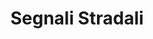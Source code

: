 ---
schema: opendataschema
title: Segnali Stradali
organization: Mapillary
notes: Segnali stradali di classe "Europe 6.0" identificati dalle foto di Mapillary. La struttura dei dati è descritta in https://a.mapillary.com/#trafficsign_eu_6-0, è possibile risalire alla foto relativa usando la chiave indicata all'interno di ogni punto usando il link https://www.mapillary.com/map/im/CHIAVE/photo. Aggiornati mensilmente.
resources:
  - name: Segnali Stradali
    url: 'https://github.com/iltempe/opendataprato/blob/master/traffic_signals.geojson'
    format: geojson
category:
  - Automobili
  - Infrastrutture
  - Territorio
  - Trasporti
maintainer: Matteo Tempestini
maintainer_email: mtempestini@gmail.com
license: 'https://creativecommons.org/licenses/by-sa/4.0/'
pubdate: 24/04/2016
comments: true
---